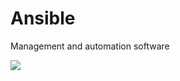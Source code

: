 # Ansible
Management and automation software

![](https://techbeacon.scdn7.secure.raxcdn.com/sites/default/files/styles/article_hero_image/public/ansible-configuration-management-devops-automated-setup-cloud-vm-provisioning.jpg?itok=H9Hfmpmr)
